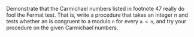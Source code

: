 Demonstrate that the Carmichael numbers listed in footnote 47 really do fool the Fermat test. That is, write a procedure that takes an integer n and tests whether an is congruent to a modulo `n` for every `a < n`, and try your procedure on the given Carmichael numbers.